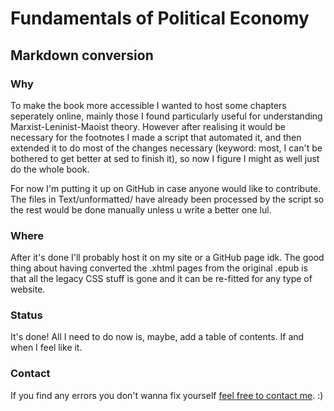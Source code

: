 # Fundamentals of Political Economy
## Markdown conversion

### Why
To make the book more accessible I wanted to host some chapters seperately online, mainly those I found particularly useful for understanding Marxist-Leninist-Maoist theory. However after realising it would be necessary for the footnotes I made a script that automated it, and then extended it to do most of the changes necessary (keyword: most, I can't be bothered to get better at sed to finish it), so now I figure I might as well just do the whole book.

For now I'm putting it up on GitHub in case anyone would like to contribute. The files in Text/unformatted/ have already been processed by the script so the rest would be done manually unless u write a better one lul.

### Where
After it's done I'll probably host it on my site or a GitHub page idk. The good thing about having converted the .xhtml pages from the original .epub is that all the legacy CSS stuff is gone and it can be re-fitted for any type of website.

### Status
It's done! All I need to do now is, maybe, add a table of contents. If and when I feel like it.

### Contact
If you find any errors you don't wanna fix yourself [feel free to contact me](https://maochetero.netlify.app/menu/about/). :)